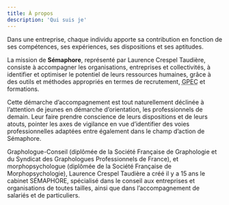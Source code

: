 ```yaml
---
title: À propos
description: 'Qui suis je'
---
```


Dans une entreprise, chaque individu apporte sa contribution en fonction de ses compétences, ses expériences, ses dispositions et ses aptitudes.

La mission de **Sémaphore**, représenté par Laurence Crespel Taudière, consiste à accompagner les organisations, entreprises et collectivités, à identifier et optimiser le potentiel de leurs ressources humaines, grâce à des outils et méthodes appropriés en termes de recrutement, <abbr title="Gestion Prévisionnelle de l’Emploi et des Compétences"> GPEC</abbr> et formations.

Cette démarche d’accompagnement est tout naturellement déclinée à l’attention de jeunes en démarche d’orientation, les professionnels de demain. Leur faire prendre conscience de leurs dispositions et de leurs atouts, pointer les axes de vigilance en vue d’identifier des voies professionnelles adaptées entre également dans le champ d’action de Sémaphore.

Graphologue-Conseil (diplômée de la Société Française de Graphologie et du Syndicat des Graphologues Professionnels de France), et morphopsychologue (diplômée de la Société Française de Morphopsychologie), Laurence Crespel Taudière a créé il y a 15 ans le cabinet SÉMAPHORE, spécialisé dans le conseil aux entreprises et organisations de toutes tailles, ainsi que dans l’accompagnement de salariés et de particuliers.